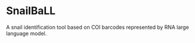 # SnailBaLL
A snail identification tool based on COI barcodes represented by RNA large language model.
